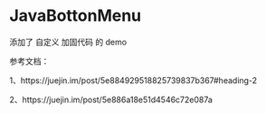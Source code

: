 # JavaBottonMenu
添加了 自定义 加固代码 的 demo

<p>参考文档：</p>
<p>1、https://juejin.im/post/5e884929518825739837b367#heading-2</p>
<p>2、https://juejin.im/post/5e886a18e51d4546c72e087a</p>
